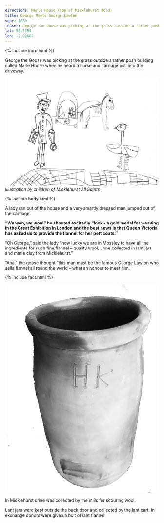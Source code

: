 ```yaml
---
directions: Marle House (top of Micklehurst Road)
title: George Meets George Lawton
year: 1850
teaser: George the Goose was picking at the grass outside a rather posh building called Marle House when he heard a horse and carriage pull into the driveway.
lat: 53.5154
lon: -2.02668
---
```


{% include intro.html %}

George the Goose was picking at the grass outside a rather posh building called Marle House when he heard a horse and carriage pull into the driveway.

![Illustration by children of Micklehurst All Saints](/images/stops/goose/Trail_Goose_1.png)
_Illustration by children of Micklehurst All Saints_

{% include body.html %}

A lady ran out of the house and a very smartly dressed man jumped out of the carriage.

**“We won, we won!” he shouted excitedly “look - a gold medal for weaving in the Great Exhibition in London and the best news is that Queen Victoria has asked us to provide the flannel for her petticoats.”**

“Oh George,” said the lady “how lucky we are in Mossley to have all the ingredients for such fine flannel – quality wool, urine collected in lant jars and marle clay from Micklehurst.”

“Aha,” the goose thought “this man must be the famous George Lawton who sells flannel all round the world – what an honour to meet him.

{% include fact.html %}

![Photo of a Lant jar](/images/stops/goose/Trail_Goose_1b.png)

In Micklehurst urine was collected by the mills for scouring wool.

Lant jars were kept outside the back door and collected by the lant cart. In exchange donors were given a bolt of lant flannel.
